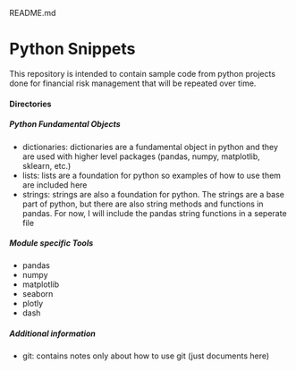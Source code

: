 README.md

# Python Snippets

This repository is intended to contain sample code from python projects done for financial risk management that will be repeated over time.

#### Directories
##### Python Fundamental Objects
- dictionaries: dictionaries are a fundamental object in python and they are used with higher level packages (pandas, numpy, matplotlib, sklearn, etc.)
 - lists: lists are a foundation for python so examples of how to use them are included here
 - strings: strings are also a foundation for python. The strings are a base part of python, but there are also string methods and functions in pandas. For now, I will include the pandas string functions in a seperate file


##### Module specific Tools
 - pandas
 - numpy
 - matplotlib
 - seaborn
 - plotly
 - dash

##### Additional information
 - git: contains notes only about how to use git (just documents here)